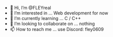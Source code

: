 - 👋 Hi, I’m @FLEYreal
- 👀 I’m interested in ... Web development for now
- 🌱 I’m currently learning ... C / C++
- 💞️ I’m looking to collaborate on ... nothing
- 📫 How to reach me ... use Discord: fley0609

<!---
FLEYreal/FLEYreal is a ✨ special ✨ repository because its `README.md` (this file) appears on your GitHub profile.
You can click the Preview link to take a look at your changes.
--->

